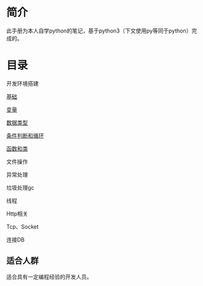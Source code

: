 # 简介

此手册为本人自学python的笔记，基于python3（下文使用py等同于python）完成的。

# 目录

开发环境搭建

[基础](基础.md)

[变量](变量.md)

[数据类型](数据类型.md)

[条件判断和循环](条件判断和循环.md)

[函数和类](函数和类.md)

文件操作

异常处理

垃圾处理gc

线程

Http相关

Tcp、Socket

连接DB

## 适合人群 ##
适合具有一定编程经验的开发人员。



